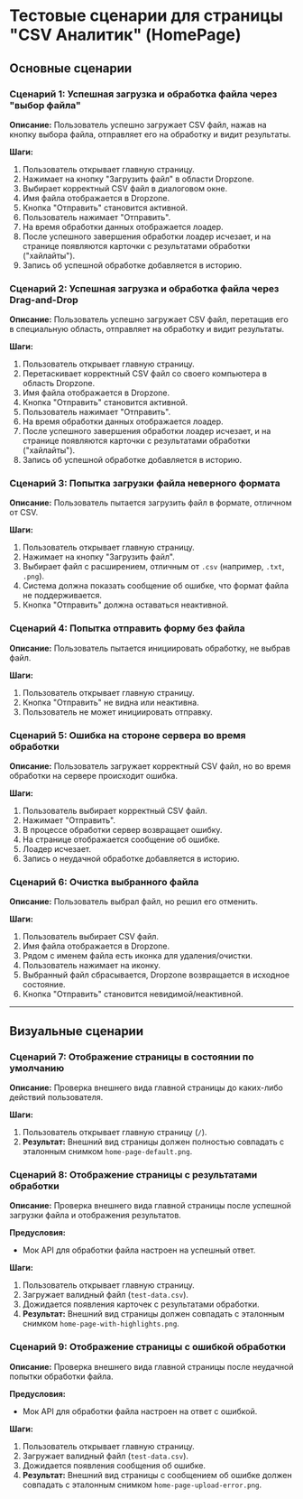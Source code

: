# Тестовые сценарии для страницы "CSV Аналитик" (HomePage)

## Основные сценарии

### Сценарий 1: Успешная загрузка и обработка файла через "выбор файла"

**Описание:** Пользователь успешно загружает CSV файл, нажав на кнопку выбора файла, отправляет его на обработку и видит результаты.

**Шаги:**

1.  Пользователь открывает главную страницу.
2.  Нажимает на кнопку "Загрузить файл" в области Dropzone.
3.  Выбирает корректный CSV файл в диалоговом окне.
4.  Имя файла отображается в Dropzone.
5.  Кнопка "Отправить" становится активной.
6.  Пользователь нажимает "Отправить".
7.  На время обработки данных отображается лоадер.
8.  После успешного завершения обработки лоадер исчезает, и на странице появляются карточки с результатами обработки ("хайлайты").
9.  Запись об успешной обработке добавляется в историю.

### Сценарий 2: Успешная загрузка и обработка файла через Drag-and-Drop

**Описание:** Пользователь успешно загружает CSV файл, перетащив его в специальную область, отправляет на обработку и видит результаты.

**Шаги:**

1.  Пользователь открывает главную страницу.
2.  Перетаскивает корректный CSV файл со своего компьютера в область Dropzone.
3.  Имя файла отображается в Dropzone.
4.  Кнопка "Отправить" становится активной.
5.  Пользователь нажимает "Отправить".
6.  На время обработки данных отображается лоадер.
7.  После успешного завершения обработки лоадер исчезает, и на странице появляются карточки с результатами обработки ("хайлайты").
8.  Запись об успешной обработке добавляется в историю.

### Сценарий 3: Попытка загрузки файла неверного формата

**Описание:** Пользователь пытается загрузить файл в формате, отличном от CSV.

**Шаги:**

1.  Пользователь открывает главную страницу.
2.  Нажимает на кнопку "Загрузить файл".
3.  Выбирает файл с расширением, отличным от `.csv` (например, `.txt`, `.png`).
4.  Система должна показать сообщение об ошибке, что формат файла не поддерживается.
5.  Кнопка "Отправить" должна оставаться неактивной.

### Сценарий 4: Попытка отправить форму без файла

**Описание:** Пользователь пытается инициировать обработку, не выбрав файл.

**Шаги:**

1.  Пользователь открывает главную страницу.
2.  Кнопка "Отправить" не видна или неактивна.
3.  Пользователь не может инициировать отправку.

### Сценарий 5: Ошибка на стороне сервера во время обработки

**Описание:** Пользователь загружает корректный CSV файл, но во время обработки на сервере происходит ошибка.

**Шаги:**

1.  Пользователь выбирает корректный CSV файл.
2.  Нажимает "Отправить".
3.  В процессе обработки сервер возвращает ошибку.
4.  На странице отображается сообщение об ошибке.
5.  Лоадер исчезает.
6.  Запись о неудачной обработке добавляется в историю.

### Сценарий 6: Очистка выбранного файла

**Описание:** Пользователь выбрал файл, но решил его отменить.

**Шаги:**

1.  Пользователь выбирает CSV файл.
2.  Имя файла отображается в Dropzone.
3.  Рядом с именем файла есть иконка для удаления/очистки.
4.  Пользователь нажимает на иконку.
5.  Выбранный файл сбрасывается, Dropzone возвращается в исходное состояние.
6.  Кнопка "Отправить" становится невидимой/неактивной.

---
## Визуальные сценарии

### Сценарий 7: Отображение страницы в состоянии по умолчанию

**Описание:** Проверка внешнего вида главной страницы до каких-либо действий пользователя.

**Шаги:**
1. Пользователь открывает главную страницу (`/`).
2. **Результат:** Внешний вид страницы должен полностью совпадать с эталонным снимком `home-page-default.png`.

### Сценарий 8: Отображение страницы с результатами обработки

**Описание:** Проверка внешнего вида главной страницы после успешной загрузки файла и отображения результатов.

**Предусловия:**
- Мок API для обработки файла настроен на успешный ответ.

**Шаги:**
1. Пользователь открывает главную страницу.
2. Загружает валидный файл (`test-data.csv`).
3. Дожидается появления карточек с результатами обработки.
4. **Результат:** Внешний вид страницы должен совпадать с эталонным снимком `home-page-with-highlights.png`.

### Сценарий 9: Отображение страницы с ошибкой обработки

**Описание:** Проверка внешнего вида главной страницы после неудачной попытки обработки файла.

**Предусловия:**
- Мок API для обработки файла настроен на ответ с ошибкой.

**Шаги:**
1. Пользователь открывает главную страницу.
2. Загружает валидный файл (`test-data.csv`).
3. Дожидается появления сообщения об ошибке.
4. **Результат:** Внешний вид страницы с сообщением об ошибке должен совпадать с эталонным снимком `home-page-upload-error.png`.

